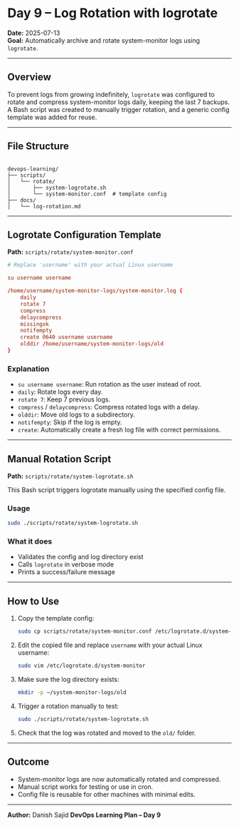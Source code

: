 # Day 9 – Log Rotation with logrotate

**Date:** 2025-07-13  
**Goal:** Automatically archive and rotate system-monitor logs using `logrotate`.

---

## Overview

To prevent logs from growing indefinitely, `logrotate` was configured to rotate and compress system-monitor logs daily, keeping the last 7 backups. A Bash script was created to manually trigger rotation, and a generic config template was added for reuse.

---

## File Structure

```

devops-learning/
├── scripts/
│   └── rotate/
│       ├── system-logrotate.sh
│       └── system-monitor.conf  # template config
├── docs/
│   └── log-rotation.md

````

---

## Logrotate Configuration Template

**Path:** `scripts/rotate/system-monitor.conf`

```conf
# Replace 'username' with your actual Linux username

su username username

/home/username/system-monitor-logs/system-monitor.log {
    daily
    rotate 7
    compress
    delaycompress
    missingok
    notifempty
    create 0640 username username
    olddir /home/username/system-monitor-logs/old
}
````

### Explanation

- `su username username`: Run rotation as the user instead of root.
- `daily`: Rotate logs every day.
- `rotate 7`: Keep 7 previous logs.
- `compress` / `delaycompress`: Compress rotated logs with a delay.
- `olddir`: Move old logs to a subdirectory.
- `notifempty`: Skip if the log is empty.
- `create`: Automatically create a fresh log file with correct permissions.

---

## Manual Rotation Script

**Path:** `scripts/rotate/system-logrotate.sh`

This Bash script triggers logrotate manually using the specified config file.

### Usage

```bash
sudo ./scripts/rotate/system-logrotate.sh
```

### What it does

- Validates the config and log directory exist
- Calls `logrotate` in verbose mode
- Prints a success/failure message

---

## How to Use

1. Copy the template config:

   ```bash
   sudo cp scripts/rotate/system-monitor.conf /etc/logrotate.d/system-monitor
   ```

2. Edit the copied file and replace `username` with your actual Linux username:

   ```bash
   sudo vim /etc/logrotate.d/system-monitor
   ```

3. Make sure the log directory exists:

   ```bash
   mkdir -p ~/system-monitor-logs/old
   ```

4. Trigger a rotation manually to test:

   ```bash
   sudo ./scripts/rotate/system-logrotate.sh
   ```

5. Check that the log was rotated and moved to the `old/` folder.

---

## Outcome

- System-monitor logs are now automatically rotated and compressed.
- Manual script works for testing or use in cron.
- Config file is reusable for other machines with minimal edits.

---

**Author:** Danish Sajid
**DevOps Learning Plan – Day 9**

